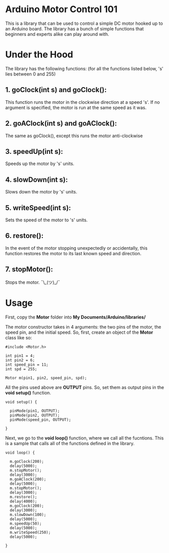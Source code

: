 # Arduino Motor Control 101
This is a library that can be used to control a simple DC motor hooked up to an Arduino board. The library has a bunch of simple functions that beginners and experts alike can play around with.
# Under the Hood
The library has the following functions: (for all the functions listed below, 's' lies between 0 and 255)
## 1. goClock(int s) and goClock():
This function runs the motor in the clockwise direction at a speed 's'. If no argument is specified, the motor is run at the same speed as it was.
## 2. goAClock(int s) and goAClock():
The same as goClock(), except this runs the motor anti-clockwise
## 3. speedUp(int s):
Speeds up the motor by 's' units.
## 4. slowDown(int s):
Slows down the motor by 's' units.
## 5. writeSpeed(int s):
Sets the speed of the motor to 's' units.
## 6. restore():
In the event of the motor stopping unexpectedly or accidentally, this function restores the motor to its last known speed and direction.
## 7. stopMotor():
Stops the motor. ¯\\\_(ツ)\_/¯
# Usage
First, copy the **Motor** folder into **My Documents/Arduino/libraries/**

The motor constructor takes in 4 arguments: the two pins of the motor, the speed pin, and the initial speed. So, first, create an object of the **Motor** class like so:
```
#include <Motor.h>

int pin1 = 4;
int pin2 = 6;
int speed_pin = 11;
int spd = 255;

Motor m(pin1, pin2, speed_pin, spd);
```
All the pins used above are **OUTPUT** pins. So, set them as output pins in the **void setup()** function.
```
void setup() {

  pinMode(pin1, OUTPUT);
  pinMode(pin2, OUTPUT);
  pinMode(speed_pin, OUTPUT);

}
```
Next, we go to the **void loop()** function, where we call all the fucntions. This is a sample that calls all of the functions defined in the library.
```
void loop() {
  
  m.goClock(200);
  delay(5000);
  m.stopMotor();
  delay(3000);
  m.goAClock(200);
  delay(5000);
  m.stopMotor();
  delay(3000);
  m.restore();
  delay(4000);
  m.goClock(200);
  delay(3000);
  m.slowDown(100);
  delay(5000);
  m.speedUp(50);
  delay(5000);
  m.writeSpeed(250);
  delay(5000);
  
}
```
